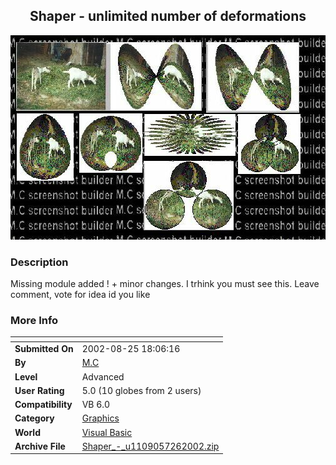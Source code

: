﻿<div align="center">

## Shaper \- unlimited number of deformations

<img src="PIC2002726610425556.jpg">
</div>

### Description

Missing module added ! + minor changes. I trhink you must see this. Leave comment, vote for idea id you like
 
### More Info
 


<span>             |<span>
---                |---
**Submitted On**   |2002-08-25 18:06:16
**By**             |[M\.C](https://github.com/Planet-Source-Code/PSCIndex/blob/master/ByAuthor/m-c.md)
**Level**          |Advanced
**User Rating**    |5.0 (10 globes from 2 users)
**Compatibility**  |VB 6\.0
**Category**       |[Graphics](https://github.com/Planet-Source-Code/PSCIndex/blob/master/ByCategory/graphics__1-46.md)
**World**          |[Visual Basic](https://github.com/Planet-Source-Code/PSCIndex/blob/master/ByWorld/visual-basic.md)
**Archive File**   |[Shaper\_\-\_u1109057262002\.zip](https://github.com/Planet-Source-Code/m-c-shaper-unlimited-number-of-deformations__1-37267/archive/master.zip)








